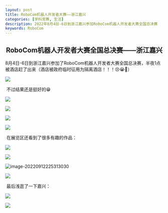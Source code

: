 ```yaml
---
layout: post
title: RoboCom机器人开发者大赛——浙江嘉兴
categories: [学科竞赛, 生活]
description: 2022年8月4日-6日到浙江嘉兴参加RoboCom机器人开发者大赛全国总决赛
keywords: RoboCom
---
```


  <h2 align="center">RoboCom机器人开发者大赛全国总决赛——浙江嘉兴</h2>

​	8月4日-6日到浙江嘉兴参加了RoboCom机器人开发者大赛全国总决赛，半夜1点被酒店赶了出来（酒店被政府临时征用为隔离酒店！！！😣😭🤢）

![](https://cdn.jsdelivr.net/gh/yangjucai/yangjucai.github.io@main/images/posts微信图片_20220912214243.jpg)

​	不过结果还是挺好的😁

![](https://cdn.jsdelivr.net/gh/yangjucai/yangjucai.github.io@main/images/posts73b40e0764f3600fe6965b52ab16cc5.jpg)

![](https://cdn.jsdelivr.net/gh/yangjucai/yangjucai.github.io@main/images/posts20220912224046.png)

![](https://cdn.jsdelivr.net/gh/yangjucai/yangjucai.github.io@main/images/postsrobocom.jpg)

![](https://cdn.jsdelivr.net/gh/yangjucai/yangjucai.github.io@main/images/posts9c8fb2223759d230e1eb3d4ace9931a.jpg)

​	在展览区还看到了很多有趣的作品：

![](https://cdn.jsdelivr.net/gh/yangjucai/yangjucai.github.io@main/images/posts04faf7c6ce8eabe44d3421e9a75f0e5.jpg)

![](https://cdn.jsdelivr.net/gh/yangjucai/yangjucai.github.io@main/images/posts98ac59a893c58e2f5e09ba5f62c038a.jpg)

![image-20220912225313030](../../../../AppData/Roaming/Typora/typora-user-images/image-20220912225313030.png)

![](https://cdn.jsdelivr.net/gh/yangjucai/yangjucai.github.io@main/images/postse3dae63c6f03e6b4db813fcda1ef1c9.jpg)

​	最后浅逛了一下嘉兴：

![](https://cdn.jsdelivr.net/gh/yangjucai/yangjucai.github.io@main/images/posts5c63b64855bab7439d8e300a3145164.jpg)

![](https://cdn.jsdelivr.net/gh/yangjucai/yangjucai.github.io@main/images/posts6542acd6feaffcf9ce14471087370bc.jpg)